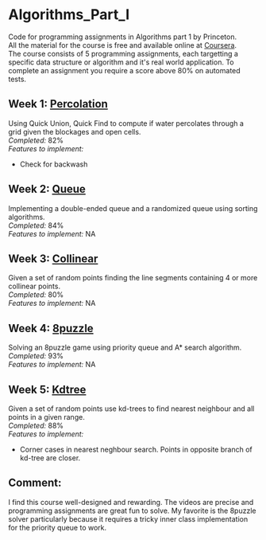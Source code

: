 # Algorithms_Part_I
Code for programming assignments in Algorithms part 1 by Princeton.  
All the material for the course is free and available online at [Coursera](https://www.coursera.org/learn/algorithms-part1/).  
The course consists of 5 programming assignments, each targetting a specific data structure or algorithm and it's real world application. To complete an assignment you require a score above 80% on automated tests.

## Week 1: [Percolation](http://coursera.cs.princeton.edu/algs4/assignments/percolation.html)
Using Quick Union, Quick Find to compute if water percolates through a grid given the blockages and open cells.  
_Completed:_ 82%  
_Features to implement:_  
* Check for backwash

## Week 2: [Queue](http://coursera.cs.princeton.edu/algs4/assignments/queues.html)
Implementing a double-ended queue and a randomized queue using sorting algorithms.  
_Completed:_ 84%  
_Features to implement:_ NA  

## Week 3: [Collinear](http://coursera.cs.princeton.edu/algs4/assignments/collinear.html)
Given a set of random points finding the line segments containing 4 or more collinear points.  
_Completed:_ 80%  
_Features to implement:_ NA  

## Week 4: [8puzzle](http://coursera.cs.princeton.edu/algs4/assignments/8puzzle.html)
Solving an 8puzzle game using priority queue and A* search algorithm.  
_Completed:_ 93%  
_Features to implement:_ NA  

## Week 5: [Kdtree](http://coursera.cs.princeton.edu/algs4/assignments/kdtree.html)
Given a set of random points use kd-trees to find nearest neighbour and all points in a given range.  
_Completed:_ 88%  
_Features to implement:_  
* Corner cases in nearest neghbour search. Points in opposite branch of kd-tree are closer.

## Comment:
I find this course well-designed and rewarding. The videos are precise and programming assignments are great fun to solve. My favorite is the 8puzzle solver particularly because it requires a tricky inner class implementation for the priority queue to work.

